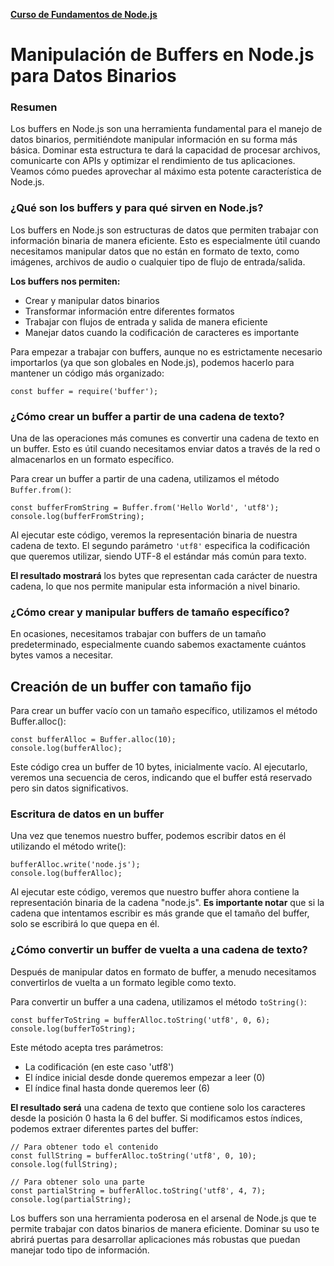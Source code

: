 **[Curso de Fundamentos de Node.js](./../README.MD)**
# Manipulación de Buffers en Node.js para Datos Binarios

### Resumen
Los buffers en Node.js son una herramienta fundamental para el manejo de datos binarios, permitiéndote manipular información en su forma más básica. Dominar esta estructura te dará la capacidad de procesar archivos, comunicarte con APIs y optimizar el rendimiento de tus aplicaciones. Veamos cómo puedes aprovechar al máximo esta potente característica de Node.js.

### ¿Qué son los buffers y para qué sirven en Node.js?
Los buffers en Node.js son estructuras de datos que permiten trabajar con información binaria de manera eficiente. Esto es especialmente útil cuando necesitamos manipular datos que no están en formato de texto, como imágenes, archivos de audio o cualquier tipo de flujo de entrada/salida.

**Los buffers nos permiten:**

* Crear y manipular datos binarios
* Transformar información entre diferentes formatos
* Trabajar con flujos de entrada y salida de manera eficiente
* Manejar datos cuando la codificación de caracteres es importante

Para empezar a trabajar con buffers, aunque no es estrictamente necesario importarlos (ya que son globales en Node.js), podemos hacerlo para mantener un código más organizado:
```
const buffer = require('buffer');
```

### ¿Cómo crear un buffer a partir de una cadena de texto?
Una de las operaciones más comunes es convertir una cadena de texto en un buffer. Esto es útil cuando necesitamos enviar datos a través de la red o almacenarlos en un formato específico.

Para crear un buffer a partir de una cadena, utilizamos el método `Buffer.from()`:
```
const bufferFromString = Buffer.from('Hello World', 'utf8');
console.log(bufferFromString);
```

Al ejecutar este código, veremos la representación binaria de nuestra cadena de texto. El segundo parámetro `'utf8'` especifica la codificación que queremos utilizar, siendo UTF-8 el estándar más común para texto.

**El resultado mostrará** los bytes que representan cada carácter de nuestra cadena, lo que nos permite manipular esta información a nivel binario.

### ¿Cómo crear y manipular buffers de tamaño específico?
En ocasiones, necesitamos trabajar con buffers de un tamaño predeterminado, especialmente cuando sabemos exactamente cuántos bytes vamos a necesitar.

## Creación de un buffer con tamaño fijo
Para crear un buffer vacío con un tamaño específico, utilizamos el método Buffer.alloc():
```
const bufferAlloc = Buffer.alloc(10);
console.log(bufferAlloc);
```
Este código crea un buffer de 10 bytes, inicialmente vacío. Al ejecutarlo, veremos una secuencia de ceros, indicando que el buffer está reservado pero sin datos significativos.

### Escritura de datos en un buffer
Una vez que tenemos nuestro buffer, podemos escribir datos en él utilizando el método write():
```
bufferAlloc.write('node.js');
console.log(bufferAlloc);
```

Al ejecutar este código, veremos que nuestro buffer ahora contiene la representación binaria de la cadena "node.js". **Es importante notar** que si la cadena que intentamos escribir es más grande que el tamaño del buffer, solo se escribirá lo que quepa en él.

### ¿Cómo convertir un buffer de vuelta a una cadena de texto?
Después de manipular datos en formato de buffer, a menudo necesitamos convertirlos de vuelta a un formato legible como texto.

Para convertir un buffer a una cadena, utilizamos el método `toString()`:
```
const bufferToString = bufferAlloc.toString('utf8', 0, 6);
console.log(bufferToString);
```

Este método acepta tres parámetros:

* La codificación (en este caso 'utf8')
* El índice inicial desde donde queremos empezar a leer (0)
* El índice final hasta donde queremos leer (6)

**El resultado será** una cadena de texto que contiene solo los caracteres desde la posición 0 hasta la 6 del buffer. Si modificamos estos índices, podemos extraer diferentes partes del buffer:
```
// Para obtener todo el contenido
const fullString = bufferAlloc.toString('utf8', 0, 10);
console.log(fullString);

// Para obtener solo una parte
const partialString = bufferAlloc.toString('utf8', 4, 7);
console.log(partialString);
```

Los buffers son una herramienta poderosa en el arsenal de Node.js que te permite trabajar con datos binarios de manera eficiente. Dominar su uso te abrirá puertas para desarrollar aplicaciones más robustas que puedan manejar todo tipo de información.